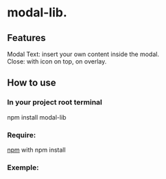 # modal-lib.

## Features
Modal Text: insert your own content inside the modal.\
Close: with icon on top, on overlay.


## How to use
### In your project root terminal
npm install modal-lib

### Require:
[npm](https://www.npmjs.com/) with npm install

### Exemple:

